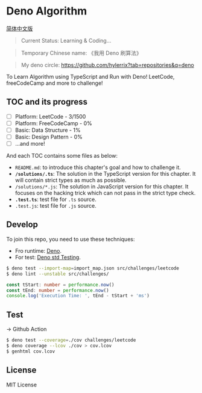 # Deno Algorithm

[简体中文版](./README-zh-CN.md)

> Current Status: Learning & Coding...

> Temporary Chinese name: 《我用 Deno 刷算法》

> My deno circle: https://github.com/hylerrix?tab=repositories&q=deno

To Learn Algorithm using TypeScript and Run with Deno! LeetCode, freeCodeCamp and more to challenge!

## TOC and its progress

- [ ] Platform: LeetCode - 3/1500
- [ ] Platform: FreeCodeCamp - 0%
- [ ] Basic: Data Structure - 1%
- [ ] Basic: Design Pattern - 0%
- [ ] ...and more!

And each TOC contains some files as below:

* `README.md`: to introduce this chapter\'s goal and how to challenge it.
* **`/solutions/.ts`**: The solution in the TypeScript version for this chapter. It will contain strict types as much as possible.
* `/solutions/*.js`: The solution in JavaScript version for this chapter. It focuses on the hacking trick which can not pass in the strict type check.
* **`.test.ts`**: test file for `.ts` source.
* `.test.js`: test file for `.js` source.

<!--

## 2. Terminal Command

When the content is ready, maby a command can explore more from local terminal.

- [ ] Support a command something like `deal` to explore this repo.
  - [ ] `deal list`: list different TOC and we can select futher to the problem.
  - [ ] `deal search ${name}`: search and select related problem solution we want to solve.

## 3. VS Code Extensions

Your can search the repo on VS code in [here](...)

## 4. i18n

If you feel helpful, welcome to make translations to this repo. Now, support: English, (Chinese)...
-->

## Develop

To join this repo, you need to use these techniques:

* Fro runtime: [Deno](deno.land).
* For test: [Deno std Testing](https://deno.land/std/testing).

```bash
$ deno test --import-map=import_map.json src/challenges/leetcode
$ deno lint --unstable src/challenges/
```

```typescript
const tStart: number = performance.now()
const tEnd: number = performance.now()
console.log('Execution Time: ', tEnd - tStart + 'ms')
```

## Test

-> Github Action

```bash
$ deno test --coverage=./cov challenges/leetcode
$ deno coverage --lcov ./cov > cov.lcov
$ genhtml cov.lcov
```

## License

MIT License

